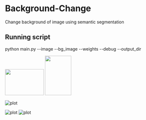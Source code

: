# Background-Change
Change background of image using semantic segmentation

## Running script

python main.py --image --bg_image --weights --debug --output_dir


<img src="https://github.com/theAyushAT/Background-Change/blob/main/demo_images/background.jpg" width="128.0" height= "85.3"> <img src= "https://github.com/theAyushAT/Background-Change/blob/main/demo_images/image1.jpg" width= "86.6" height= "130.0">

![plot](https://github.com/theAyushAT/Background-Change/blob/main/demo_images/final1.png)


![plot](https://github.com/theAyushAT/Background-Change/blob/main/demo_images/image2.jpg)
![plot](https://github.com/theAyushAT/Background-Change/blob/main/demo_images/final2.png)

